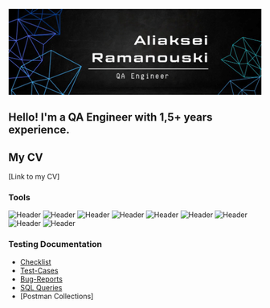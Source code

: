 ![Header](https://github.com/MerseysideRed/MerseysideRed/blob/main/assets/pic_eng.png)
## Hello! I'm a QA Engineer with 1,5+ years experience. 
## My CV
[Link to my CV]



### Tools
![Header](https://img.shields.io/badge/Jira-090909?style=for-the-badge&logo=jira&logoColor=136be1)
![Header](https://img.shields.io/badge/Postman-090909?style=for-the-badge&logo=postman&logoColor=f76935)
![Header](https://img.shields.io/badge/Swagger-090909?style=for-the-badge&logo=swagger&logoColor=7ede2b)
![Header](https://img.shields.io/badge/Github-090909?style=for-the-badge&logo=github&logoColor=8cc4d7)
![Header](https://img.shields.io/badge/MySQL-090909?style=for-the-badge&logo=mysql&logoColor=00618a)
![Header](https://img.shields.io/badge/DevTools-090909?style=for-the-badge&logo=googlechrome&logoColor=2674f2)
![Header](https://img.shields.io/badge/TestRail-090909?style=for-the-badge&logo=&logoColor=71b556)
![Header](https://img.shields.io/badge/AllureTestOps-090909?style=for-the-badge&logo=&logoColor=2FCD69)
![Header](https://img.shields.io/badge/CharlesProxy-090909?style=for-the-badge&logo=charlesproxy&logoColor=8cc4d7)

### Testing Documentation

- [Checklist](https://github.com/MerseysideRed/Check-list)
- [Test-Cases](https://github.com/MerseysideRed/Test-cases)
- [Bug-Reports](https://github.com/MerseysideRed/Bug-reports)
- [SQL Queries](https://github.com/MerseysideRed/SQL_queries.git)
- [Postman Collections]
